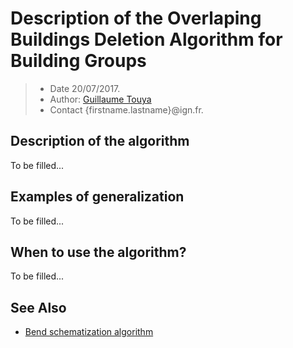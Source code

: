 # Description of the Overlaping Buildings Deletion Algorithm for Building Groups

> - Date 20/07/2017.
> - Author: [Guillaume Touya][1]
> - Contact {firstname.lastname}@ign.fr.



Description of the algorithm
-------------
To be filled...


Examples of generalization
-------------
To be filled...


When to use the algorithm?
-------------
To be filled...



See Also
-------------
- [Bend schematization algorithm][2]


[1]: http://recherche.ign.fr/labos/cogit/english/cv.php?prenom=&nom=Touya
[2]: /algorithms/line/bend_schematization.md
